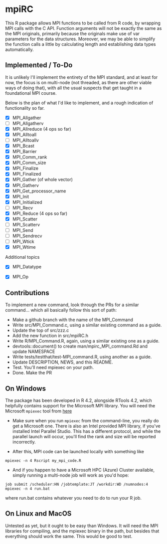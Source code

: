 # mpiRC

This R package allows MPI functions to be called from R code, 
by wrapping MPI calls with the C API. Function arguments will
not be exactly the same as the MPI originals, primarily
because the originals make use of var parameters for the
data structures. Moreover, we may be able to simplify the function
calls a little by calculating length and establishing data types
automatically.

## Implemented / To-Do

It is unlikely I'll implement the entirety of the MPI standard, and
at least for now, the focus is on multi-node (not threaded, as there
are other viable ways of doing that), with all the usual suspects
that get taught in a foundational MPI course.

Below is the plan of what I'd like to implement, and a rough
indication of functionality so far.

- [x] MPI_Allgather
- [ ] MPI_Allgatherv
- [x] MPI_Allreduce (4 ops so far)
- [x] MPI_Alltoall
- [ ] MPI_Alltoallv
- [x] MPI_Bcast 
- [x] MPI_Barrier
- [x] MPI_Comm_rank
- [x] MPI_Comm_size
- [x] MPI_Finalize
- [x] MPI_Finalized
- [x] MPI_Gather (of whole vector)
- [x] MPI_Gatherv
- [x] MPI_Get_processor_name
- [x] MPI_Init
- [x] MPI_Initialized
- [ ] MPI_Recv
- [X] MPI_Reduce (4 ops so far)
- [X] MPI_Scatter
- [ ] MPI_Scatterv
- [ ] MPI_Send
- [ ] MPI_Sendrecv
- [ ] MPI_Wtick
- [x] MPI_Wtime

Additional topics

- [x] MPI_Datatype
- [x] MPI_Op


## Contributions 

To implement a new command, look through the PRs for a similar command...
which all basically follow this sort of path:

* Make a github branch with the name of the MPI_Command
* Write src/MPI_Command.c, using a similar existing command as a guide.
* Update the top of src/zzz.c
* Add the new function in src/mpiRC.h
* Write R/MPI_Command.R, again, using a similar existing one as a guide.
* devtools::document() to create man/mpirc_MPI_command.Rd and update NAMESPACE
* Write tests/testthat/test-MPI_command.R, using another as a guide.
* Update DESCRIPTION, NEWS, and this README.
* Test. You'll need mpiexec on your path.
* Done. Make the PR

## On Windows

The package has been developed in R 4.2, alongside RTools 4.2, which
helpfully contains support for the Microsoft MPI library. You will need
the Microsoft `mpiexec` tool from 
[here](https://www.microsoft.com/en-us/download/confirmation.aspx?id=100593)

* Make sure when you run `mpiexec` from the command-line, you really
do get a Microsoft one. There is also an Intel provided MPI library, 
if you've installed Intel Parallel Studio. This has a different protocol,
and while the parallel launch will occur, you'll find the rank and size 
will be reported incorrectly.

* After this, MPI code can be launched locally with something like
```
mpiexec -n 4 Rscript my_mpi_code.R
```

* And if you happen to have a Microsoft HPC (Azure) Cluster available,
simply running a multi-node job will work as you'd hope:

```
job submit /scheduler:HN /jobtemplate:JT /workdir:WD /numnodes:4 mpiexec -n 4 run.bat
```

where run.bat contains whatever you need to do to run your R job.

## On Linux and MacOS

Untested as yet, but it ought to be easy than Windows. It will need the MPI
libraries for compiling, and the mpiexec binary in the path, but besides that
everything should work the same. This would be good to test.
